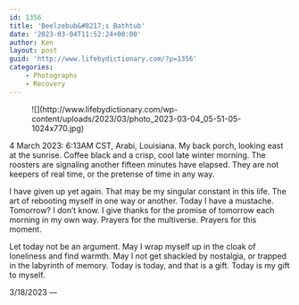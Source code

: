```yaml
---
id: 1356
title: 'Beelzebub&#8217;s Bathtub'
date: '2023-03-04T11:52:24+00:00'
author: Ken
layout: post
guid: 'http://www.lifebydictionary.com/?p=1356'
categories:
    - Photographs
    - Recovery
---
```


<figure class="wp-block-image size-large">![](http://www.lifebydictionary.com/wp-content/uploads/2023/03/photo_2023-03-04_05-51-05-1024x770.jpg)</figure>4 March 2023: 6:13AM CST, Arabi, Louisiana. My back porch, looking east at the sunrise. Coffee black and a crisp, cool late winter morning. The roosters are signaling another fifteen minutes have elapsed. They are not keepers of real time, or the pretense of time in any way.

I have given up yet again. That may be my singular constant in this life. The art of rebooting myself in one way or another. Today I have a mustache. Tomorrow? I don’t know. I give thanks for the promise of tomorrow each morning in my own way. Prayers for the multiverse. Prayers for this moment.

Let today not be an argument. May I wrap myself up in the cloak of loneliness and find warmth. May I not get shackled by nostalgia, or trapped in the labyrinth of memory. Today is today, and that is a gift. Today is my gift to myself.

3/18/2023 —